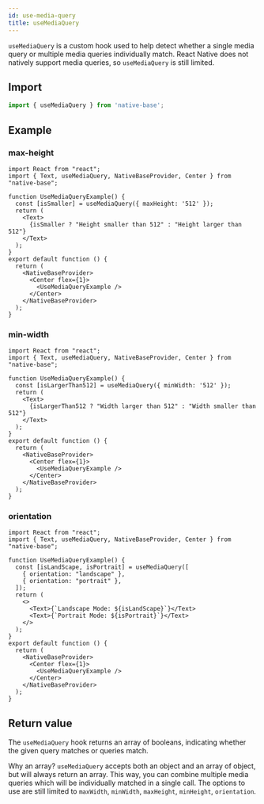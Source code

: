 ```yaml
---
id: use-media-query
title: useMediaQuery
---
```


`useMediaQuery` is a custom hook used to help detect whether a single media query or multiple media queries individually match. React Native does not natively support media queries, so `useMediaQuery` is still limited.

## Import

```jsx
import { useMediaQuery } from 'native-base';
```

## Example

### max-height

```SnackPlayer name=useMediaQuery%20Usage(max-height)
import React from "react";
import { Text, useMediaQuery, NativeBaseProvider, Center } from "native-base";

function UseMediaQueryExample() {
  const [isSmaller] = useMediaQuery({ maxHeight: '512' });
  return (
    <Text>
      {isSmaller ? "Height smaller than 512" : "Height larger than 512"}
    </Text>
  );
}
export default function () {
  return (
    <NativeBaseProvider>
      <Center flex={1}>
        <UseMediaQueryExample />
      </Center>
    </NativeBaseProvider>
  );
}
```

### min-width

```SnackPlayer name=useMediaQuery%20Usage(min-width)
import React from "react";
import { Text, useMediaQuery, NativeBaseProvider, Center } from "native-base";

function UseMediaQueryExample() {
  const [isLargerThan512] = useMediaQuery({ minWidth: '512' });
  return (
    <Text>
      {isLargerThan512 ? "Width larger than 512" : "Width smaller than 512"}
    </Text>
  );
}
export default function () {
  return (
    <NativeBaseProvider>
      <Center flex={1}>
        <UseMediaQueryExample />
      </Center>
    </NativeBaseProvider>
  );
}
```

### orientation

```SnackPlayer name=useMediaQuery%20Usage(orientation)
import React from "react";
import { Text, useMediaQuery, NativeBaseProvider, Center } from "native-base";

function UseMediaQueryExample() {
  const [isLandScape, isPortrait] = useMediaQuery([
    { orientation: "landscape" },
    { orientation: "portrait" },
  ]);
  return (
    <>
      <Text>{`Landscape Mode: ${isLandScape}`}</Text>
      <Text>{`Portrait Mode: ${isPortrait}`}</Text>
    </>
  );
}
export default function () {
  return (
    <NativeBaseProvider>
      <Center flex={1}>
        <UseMediaQueryExample />
      </Center>
    </NativeBaseProvider>
  );
}
```

## Return value

The `useMediaQuery` hook returns an array of booleans, indicating whether the given query matches or queries match.

Why an array? `useMediaQuery` accepts both an object and an array of object, but will always return an array. This way, you can combine multiple media queries which will be individually matched in a single call. The options to use are still limited to `maxWidth`, `minWidth`, `maxHeight`, `minHeight`, `orientation`.
